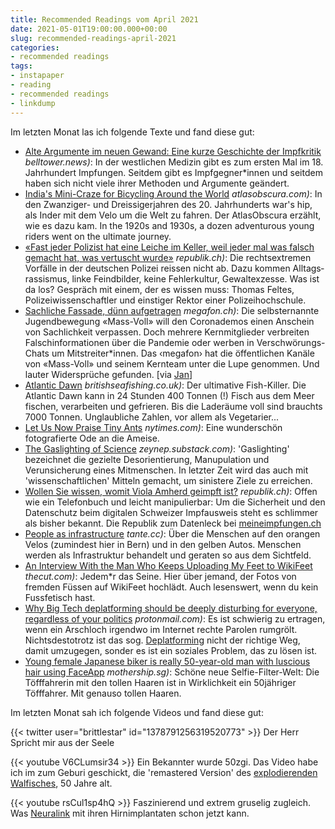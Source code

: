 ```yaml
---
title: Recommended Readings vom April 2021
date: 2021-05-01T19:00:00.000+00:00
slug: recommended-readings-april-2021
categories:
- recommended readings
tags:
- instapaper
- reading
- recommended readings
- linkdump
---
```


Im letzten Monat las ich folgende Texte und fand diese gut:

- [Alte Argumente im neuen Gewand: Eine kurze Geschichte der Impfkritik](https://www.belltower.news/alte-argumente-im-neuen-gewand-eine-kurze-geschichte-der-impfkritik-114703/) *belltower.news)*: In der westlichen Medizin gibt es zum ersten Mal im 18. Jahrhundert Impfungen. Seitdem gibt es Impfgegner*innen und seitdem haben sich nicht viele ihrer Methoden und Argumente geändert.
- [India's Mini-Craze for Bicycling Around the World](https://atlasobscura.com/articles/indians-who-cycled-around-the-world) *atlasobscura.com)*: In den Zwanziger- und Dreissigerjahren des 20. Jahrhunderts war's hip, als Inder mit dem Velo um die Welt zu fahren. Der AtlasObscura erzählt, wie es dazu kam.
In the 1920s and 1930s, a dozen adventurous young riders went on the ultimate journey.
- [«Fast jeder Polizist hat eine Leiche im Keller, weil jeder mal was falsch gemacht hat, was vertuscht wurde»](https://www.republik.ch/2021/04/13/fast-jeder-polizist-hat-eine-leiche-im-keller-weil-jeder-mal-was-falsch-gemacht-hat-was-vertuscht-wurde) *republik.ch)*: Die rechtsextremen Vorfälle in der deutschen Polizei reissen nicht ab. Dazu kommen Alltags­rassismus, linke Feindbilder, keine Fehler­kultur, Gewaltexzesse. Was ist da los? Gespräch mit einem, der es wissen muss: Thomas Feltes, Polizei­wissenschaftler und einstiger Rektor einer Polizeihochschule.
- [Sachliche Fassade, dünn aufgetragen](https://www.megafon.ch/aktuelles/sachliche-fassade-duenn-aufgetragen/) *megafon.ch)*: Die selbsternannte Jugendbewegung «Mass-Voll» will den Coronademos einen Anschein von Sachlichkeit verpassen. Doch mehrere Kernmitglieder verbreiten Falschinformationen über die Pandemie oder werben in Verschwörungs-Chats um Mitstreiter*innen. Das ‹megafon› hat die öffentlichen Kanäle von «Mass-Voll» und seinem Kernteam unter die Lupe genommen. Und lauter Widersprüche gefunden. [via [Jan](https://pieceoplastic.com/2021/04/30/this-april-2021/)]
- [Atlantic Dawn](https://britishseafishing.co.uk/atlantic-dawn-the-ship-from-hell/) *britishseafishing.co.uk)*: Der ultimative Fish-Killer. Die Atlantic Dawn kann in 24 Stunden 400 Tonnen (!) Fisch aus dem Meer fischen, verarbeiten und gefrieren. Bis die Laderäume voll sind brauchts 7000 Tonnen. Unglaubliche Zahlen, vor allem als Vegetarier...
- [Let Us Now Praise Tiny Ants](https://www.nytimes.com/2021/04/05/science/ants-wilson-photography-niga-rice.html) *nytimes.com)*: Eine wunderschön fotografierte Ode an die Ameise.
- [The Gaslighting of Science](https://zeynep.substack.com/p/the-gaslighting-of-science) *zeynep.substack.com)*: 'Gaslighting' bezeichnet die gezielte Desorientierung, Manupulation und Verunsicherung eines Mitmenschen. In letzter Zeit wird das auch mit 'wissenschaftlichen' Mitteln gemacht, um sinistere Ziele zu erreichen.
- [Wollen Sie wissen, womit Viola Amherd geimpft ist?](https://www.republik.ch/2021/03/23/wollen-sie-wissen-womit-viola-amherd-geimpft-ist) *republik.ch)*: Offen wie ein Telefonbuch und leicht manipulierbar: Um die Sicherheit und den Datenschutz beim digitalen Schweizer Impfausweis steht es schlimmer als bisher bekannt. Die Republik zum Datenleck bei [meineimpfungen.ch](https://www.meineimpfungen.ch/)
- [People as infrastructure](https://tante.cc/2021/01/22/people-as-infrastructure/) *tante.cc)*: Über die Menschen auf den orangen Velos (zumindest hier in Bern) und in den gelben Autos. Menschen werden als Infrastruktur behandelt und geraten so aus dem Sichtfeld.
- [An Interview With the Man Who Keeps Uploading My Feet to WikiFeet](https://www.thecut.com/2021/04/a-q-and-a-with-the-man-who-keeps-uploading-my-feet-to-wikifeet.html) *thecut.com)*: Jedem*r das Seine. Hier über jemand, der Fotos von fremden Füssen auf WikiFeet hochlädt. Auch lesenswert, wenn du kein Fussfetisch hast.
- [Why Big Tech deplatforming should be deeply disturbing for everyone, regardless of your politics](https://protonmail.com/blog/big-tech-deplatform-antitrust/) *protonmail.com)*: Es ist schwierig zu ertragen, wenn ein Arschloch irgendwo im Internet rechte Parolen rumgrölt. Nichtsdestotrotz ist das sog. [Deplatforming](https://de.wikipedia.org/wiki/Deplatforming) nicht der richtige Weg, damit umzugegen, sonder es ist ein soziales Problem, das zu lösen ist.
- [Young female Japanese biker is really 50-year-old man with luscious hair using FaceApp](https://mothership.sg/2021/03/japanese-biker-actually-man/) *mothership.sg)*: Schöne neue Selfie-Filter-Welt: Die Töfffahrerin mit den tollen Haaren ist in Wirklichkeit ein 50jähriger Töfffahrer. Mit genauso tollen Haaren.

Im letzten Monat sah ich folgende Videos und fand diese gut:

{{< twitter user="brittlestar" id="1378791256319520773" >}}
Der Herr Spricht mir aus der Seele

{{< youtube V6CLumsir34 >}}
Ein Bekannter wurde 50zgi.
Das Video habe ich im zum Geburi geschickt, die 'remastered Version' des [explodierenden Walfisches](https://en.wikipedia.org/wiki/Exploding_whale), 50 Jahre alt.

{{< youtube rsCul1sp4hQ >}}
Faszinierend und extrem gruselig zugleich.
Was [Neuralink](https://neuralink.com) mit ihren Hirnimplantaten schon jetzt kann.
